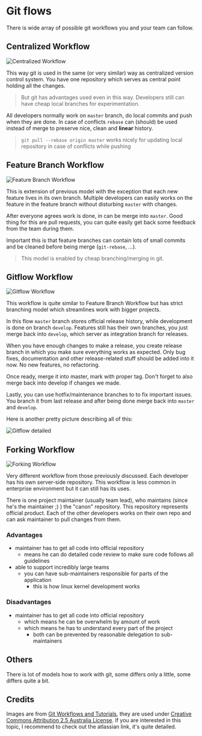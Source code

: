 Git flows
=========

There is wide array of possible git workflows you and your team can follow.

Centralized Workflow
--------------------

![Centralized Workflow](https://raw.githubusercontent.com/DevTrainings/GitTraining/f_18/15-GitFlows/centralized.svg)

This way git is used in the same (or very similar) way as centralized version control system. You have one repository which serves as central point holding all the changes.

> But git has advantages used even in this way. Developers still can have cheap local branches for experimentation.

All developers normally work on `master` branch, do local commits and push when they are done. In case of conflicts `rebase` can (should) be used instead of merge to preserve nice, clean and **linear** history.

> `git pull --rebase origin master` works nicely for updating local repository in case of conflicts while pushing

Feature Branch Workflow
-----------------------

![Feature Branch Workflow](https://raw.githubusercontent.com/DevTrainings/GitTraining/f_18/15-GitFlows/feature-branch.svg)

This is extension of previous model with the exception that each new feature lives in its own branch. Multiple developers can easily works on the feature in the feature branch without disturbing `master` with changes.

After everyone agrees work is done, in can be merge into `master`. Good thing for this are pull requests, you can quite easily get back some feedback from the team during them.

Important this is that feature branches can contain lots of small commits and be cleaned before being merge (`git-rebase`, ...).

> This model is enabled by cheap branching/merging in git.

Gitflow Workflow
----------------

![Gitflow Workflow](https://raw.githubusercontent.com/DevTrainings/GitTraining/f_18/15-GitFlows/gitflow.svg)

This workflow is quite similar to Feature Branch Workflow but has strict branching model which streamlines work with bigger projects.

In this flow `master` branch stores official release history, while development is done on branch `develop`. Features still has their own branches, you just merge back into `develop`, which server as integration branch for releases.

When you have enough changes to make a release, you create release branch in which you make sure everything works as expected. Only bug fixes, documentation and other release-related stuff should be added into it now. No new features, no refactoring.

Once ready, merge it into master, mark with proper tag. Don't forget to also merge back into develop if changes we made.

Lastly, you can use hotfix/maintenance branches to to fix important issues. You branch it from last release and after being done merge back into `master` and `develop`.

Here is another pretty picture describing all of this:

![Gitflow detailed](https://raw.githubusercontent.com/DevTrainings/GitTraining/f_18/15-GitFlows/gitflow-detailed.svg)

Forking Workflow
----------------

![Forking Workflow](https://raw.githubusercontent.com/DevTrainings/GitTraining/f_18/15-GitFlows/forking.svg)

Very different workflow from those previously discussed. Each developer has his own server-side repository. This workflow is less common in enterprise environment but it can still has its uses.

There is one project maintainer (usually team lead), who maintains (since he's the maintainer ;) ) the "canon" repository. This repository represents official product. Each of the other developers works on their own repo and can ask maintainer to pull changes from them.

### Advantages

* maintainer has to get all code into official repository
	* means he can do detailed code review to make sure code follows all guidelines
* able to support incredibly large teams
	* you can have sub-maintainers responsible for parts of the application
		* this is how linux kernel development works

### Disadvantages

* maintainer has to get all code into official repository
	* which means he can be overwhelm by amount of work
	* which means he has to understand every part of the project
		* both can be prevented by reasonable delegation to sub-maintainers

Others
------

There is lot of models how to work with git, some differs only a little, some differs quite a bit.

Credits
-------

Images are from [Git Workflows and Tutorials](https://www.atlassian.com/git/tutorials/comparing-workflows/centralized-workflow), they are used under [Creative Commons Attribution 2.5 Australia License](http://creativecommons.org/licenses/by/2.5/au/). If you are interested in this topic, I recommend to check out the atlassian link, it's quite detailed.
